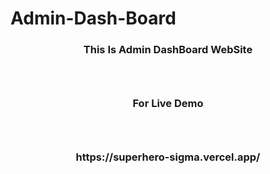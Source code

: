 # Admin-Dash-Board
<h3 align="center">This Is Admin DashBoard WebSite<h3>
  <br/>
  
<h3 align="center">For Live Demo<h3> <br/>
  
<h3 align="center">https://superhero-sigma.vercel.app/<h3>
